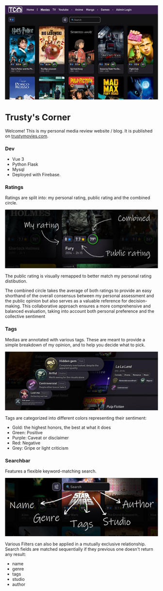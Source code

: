 ![Screenshot1](https://github.com/TrustyF/Review_website_vue/raw/master/public/home_images/readme_images/readme_screen_2.jpg)

# Trusty's Corner

Welcome! This is my personal media review website / blog. It is published on [trustymovies.com](https://trustymovies.com/).

### Dev

* Vue 3
* Python Flask
* Mysql
* Deployed with Firebase.

### Ratings
Ratings are split into: my personal rating, public rating and the combined circle.

![Screenshot2](https://github.com/TrustyF/Review_website_vue/raw/master/public/home_images/rating_info.jpg)

 The public rating is visually remapped to better match my personal rating distibution.

 The combined circle takes the average of both ratings to provide an easy shorthand of the overall consensus between my personal assessment and the public opinion but also serves as a valuable reference for decision-making. This collaborative approach ensures a more comprehensive and balanced evaluation, taking into account both personal preference and the collective sentiment


### Tags
Medias are annotated with various tags. These are meant to provide a simple breakdown of my opinion, and to help you decide what to pick.

![Screenshot3](https://github.com/TrustyF/Review_website_vue/raw/master/public/home_images/tags_info.jpg)

Tags are categorized into different colors representing their sentiment:

* Gold: the highest honors, the best at what it does
* Green: Positive
* Purple: Caveat or disclaimer
* Red: Negative
* Grey: Gripe or light criticism

### Searchbar
Features a flexible keyword-matching search.

![Screenshot4](https://github.com/TrustyF/Review_website_vue/raw/master/public/home_images/search_info.jpg)

Various Filters can also be applied in a mutually exclusive relationship.
Search fields are matched sequentially if they previous one doesn't return any result:
- name
- genre
- tags
- studio
- author 
